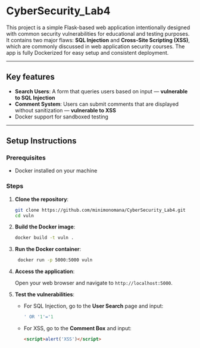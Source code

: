 # CyberSecurity_Lab4

This project is a simple Flask-based web application intentionally designed with common security vulnerabilities for educational and testing purposes. It contains two major flaws: **SQL Injection** and **Cross-Site Scripting (XSS)**, which are commonly discussed in web application security courses. The app is fully Dockerized for easy setup and consistent deployment.

---

## Key features

- **Search Users**: A form that queries users based on input — **vulnerable to SQL Injection**
- **Comment System**: Users can submit comments that are displayed without sanitization — **vulnerable to XSS**
- Docker support for sandboxed testing

---

## Setup Instructions

### Prerequisites
- Docker installed on your machine

### Steps

1. **Clone the repository**:

   ```bash
   git clone https://github.com/minimonomana/CyberSecurity_Lab4.git
   cd vuln
    ```
2. **Build the Docker image**:
   ```bash
   docker build -t vuln .
   ```

3. **Run the Docker container**:
   ```bash
    docker run -p 5000:5000 vuln
    ```
4. **Access the application**:

    Open your web browser and navigate to `http://localhost:5000`.

5. **Test the vulnerabilities**:
    - For SQL Injection, go to the **User Search** page and input:
      ```sql
      ' OR '1'='1
      ```
    - For XSS, go to the **Comment Box** and input:
      ```html
      <script>alert('XSS')</script>
      ```